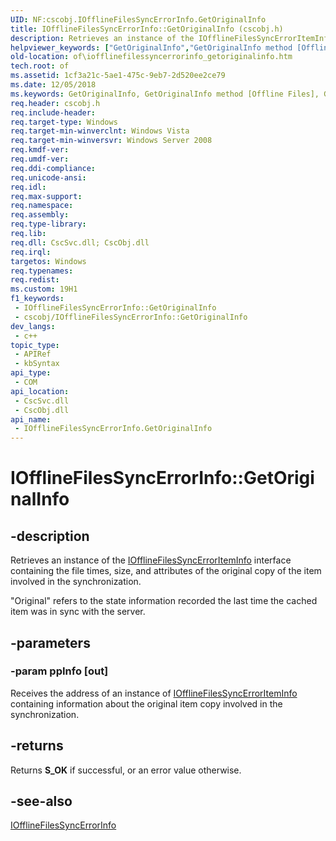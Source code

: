 ```yaml
---
UID: NF:cscobj.IOfflineFilesSyncErrorInfo.GetOriginalInfo
title: IOfflineFilesSyncErrorInfo::GetOriginalInfo (cscobj.h)
description: Retrieves an instance of the IOfflineFilesSyncErrorItemInfo interface containing the file times, size, and attributes of the original copy of the item involved in the synchronization.
helpviewer_keywords: ["GetOriginalInfo","GetOriginalInfo method [Offline Files]","GetOriginalInfo method [Offline Files]","IOfflineFilesSyncErrorInfo interface","IOfflineFilesSyncErrorInfo interface [Offline Files]","GetOriginalInfo method","IOfflineFilesSyncErrorInfo.GetOriginalInfo","IOfflineFilesSyncErrorInfo::GetOriginalInfo","cscobj/IOfflineFilesSyncErrorInfo::GetOriginalInfo","of.iofflinefilessyncerrorinfo_getoriginalinfo"]
old-location: of\iofflinefilessyncerrorinfo_getoriginalinfo.htm
tech.root: of
ms.assetid: 1cf3a21c-5ae1-475c-9eb7-2d520ee2ce79
ms.date: 12/05/2018
ms.keywords: GetOriginalInfo, GetOriginalInfo method [Offline Files], GetOriginalInfo method [Offline Files],IOfflineFilesSyncErrorInfo interface, IOfflineFilesSyncErrorInfo interface [Offline Files],GetOriginalInfo method, IOfflineFilesSyncErrorInfo.GetOriginalInfo, IOfflineFilesSyncErrorInfo::GetOriginalInfo, cscobj/IOfflineFilesSyncErrorInfo::GetOriginalInfo, of.iofflinefilessyncerrorinfo_getoriginalinfo
req.header: cscobj.h
req.include-header: 
req.target-type: Windows
req.target-min-winverclnt: Windows Vista
req.target-min-winversvr: Windows Server 2008
req.kmdf-ver: 
req.umdf-ver: 
req.ddi-compliance: 
req.unicode-ansi: 
req.idl: 
req.max-support: 
req.namespace: 
req.assembly: 
req.type-library: 
req.lib: 
req.dll: CscSvc.dll; CscObj.dll
req.irql: 
targetos: Windows
req.typenames: 
req.redist: 
ms.custom: 19H1
f1_keywords:
 - IOfflineFilesSyncErrorInfo::GetOriginalInfo
 - cscobj/IOfflineFilesSyncErrorInfo::GetOriginalInfo
dev_langs:
 - c++
topic_type:
 - APIRef
 - kbSyntax
api_type:
 - COM
api_location:
 - CscSvc.dll
 - CscObj.dll
api_name:
 - IOfflineFilesSyncErrorInfo.GetOriginalInfo
---
```


# IOfflineFilesSyncErrorInfo::GetOriginalInfo


## -description

Retrieves an instance of the <a href="https://docs.microsoft.com/previous-versions/windows/desktop/api/cscobj/nn-cscobj-iofflinefilessyncerroriteminfo">IOfflineFilesSyncErrorItemInfo</a> interface containing the file times, size, and attributes of the original copy of the item involved in the synchronization.

"Original" refers to the state information recorded the last time the cached item was in sync with the server.

## -parameters

### -param ppInfo [out]

Receives the address of an instance of <a href="https://docs.microsoft.com/previous-versions/windows/desktop/api/cscobj/nn-cscobj-iofflinefilessyncerroriteminfo">IOfflineFilesSyncErrorItemInfo</a> containing information about the original item copy involved in the synchronization.

## -returns

Returns <b>S_OK</b> if successful, or an error value otherwise.

## -see-also

<a href="https://docs.microsoft.com/previous-versions/windows/desktop/api/cscobj/nn-cscobj-iofflinefilessyncerrorinfo">IOfflineFilesSyncErrorInfo</a>

